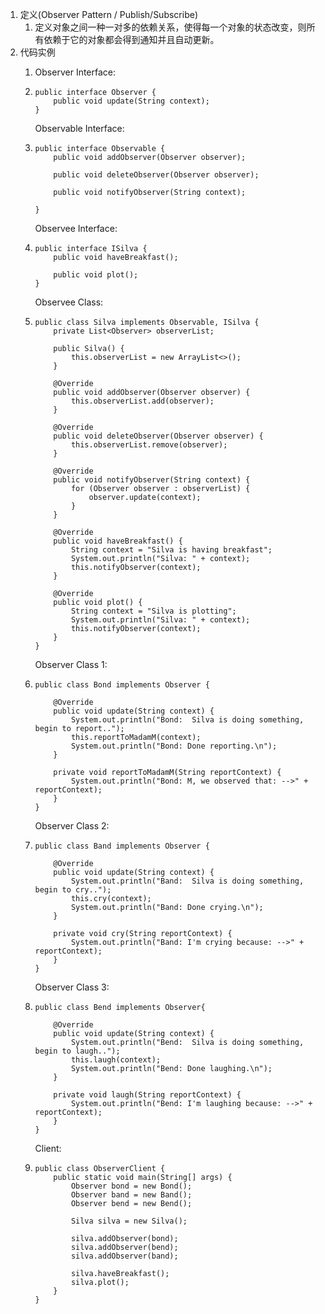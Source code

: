 1. 定义\(Observer Pattern /   Publish/Subscribe\)
   1. 定义对象之间一种一对多的依赖关系，使得每一个对象的状态改变，则所有依赖于它的对象都会得到通知并且自动更新。
2. 代码实例
   1. Observer Interface:
   2. ```
      public interface Observer {
          public void update(String context);
      }
      ```

      Observable Interface:

   3. ```
      public interface Observable {
          public void addObserver(Observer observer);

          public void deleteObserver(Observer observer);

          public void notifyObserver(String context);

      }
      ```

      Observee Interface:

   4. ```
      public interface ISilva {
          public void haveBreakfast();

          public void plot();
      }
      ```

      Observee Class:

   5. ```
      public class Silva implements Observable, ISilva {
          private List<Observer> observerList;

          public Silva() {
              this.observerList = new ArrayList<>();
          }

          @Override
          public void addObserver(Observer observer) {
              this.observerList.add(observer);
          }

          @Override
          public void deleteObserver(Observer observer) {
              this.observerList.remove(observer);
          }

          @Override
          public void notifyObserver(String context) {
              for (Observer observer : observerList) {
                  observer.update(context);
              }
          }

          @Override
          public void haveBreakfast() {
              String context = "Silva is having breakfast";
              System.out.println("Silva: " + context);
              this.notifyObserver(context);
          }

          @Override
          public void plot() {
              String context = "Silva is plotting";
              System.out.println("Silva: " + context);
              this.notifyObserver(context);
          }
      }
      ```

      Observer Class 1:

   6. ```
      public class Bond implements Observer {

          @Override
          public void update(String context) {
              System.out.println("Bond:  Silva is doing something, begin to report..");
              this.reportToMadamM(context);
              System.out.println("Bond: Done reporting.\n");
          }

          private void reportToMadamM(String reportContext) {
              System.out.println("Bond: M, we observed that: -->" + reportContext);
          }
      }
      ```

      Observer Class 2:

   7. ```
      public class Band implements Observer {

          @Override
          public void update(String context) {
              System.out.println("Band:  Silva is doing something, begin to cry..");
              this.cry(context);
              System.out.println("Band: Done crying.\n");
          }

          private void cry(String reportContext) {
              System.out.println("Band: I'm crying because: -->" + reportContext);
          }
      }
      ```

      Observer Class 3:

   8. ```
      public class Bend implements Observer{

          @Override
          public void update(String context) {
              System.out.println("Bend:  Silva is doing something, begin to laugh..");
              this.laugh(context);
              System.out.println("Bend: Done laughing.\n");
          }

          private void laugh(String reportContext) {
              System.out.println("Bend: I'm laughing because: -->" + reportContext);
          }
      }
      ```

      Client:

   9. ```
      public class ObserverClient {
          public static void main(String[] args) {
              Observer bond = new Bond();
              Observer band = new Band();
              Observer bend = new Bend();

              Silva silva = new Silva();

              silva.addObserver(bond);
              silva.addObserver(bend);
              silva.addObserver(band);

              silva.haveBreakfast();
              silva.plot();
          }
      }
      ```



